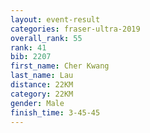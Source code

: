 ```yaml
---
layout: event-result 
categories: fraser-ultra-2019 
overall_rank: 55
rank: 41
bib: 2207
first_name: Cher Kwang
last_name: Lau
distance: 22KM
category: 22KM
gender: Male
finish_time: 3-45-45
---
```

